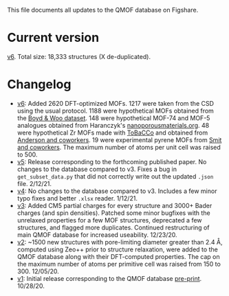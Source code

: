 This file documents all updates to the QMOF database on Figshare.

# Current version
[v6](https://figshare.com/articles/dataset/QMOF_Database/13147324). Total size: 18,333 structures (X de-duplicated).

# Changelog
- [v6](https://figshare.com/articles/dataset/QMOF_Database/13147324/6): Added 2620 DFT-optimized MOFs. 1217 were taken from the CSD using the usual protocol. 1188 were hypothetical MOFs obtained from the [Boyd & Woo dataset](https://doi.org/10.24435/materialscloud:2018.0016/v3).  148 were hypothetical MOF-74 and MOF-5 analogues obtained from Haranczyk's [nanoporousmaterials.org](http://nanoporousmaterials.org/databases/). 48 were hypothetical Zr MOFs made with [ToBaCCo](https://github.com/tobacco-mofs/tobacco_3.0) and obtained from [Anderson and coworkers](https://osf.io/7dgvy/). 19 were experimental pyrene MOFs from [Smit and coworkers](https://doi.org/10.24435/materialscloud:z5-ct). The maximum number of atoms per unit cell was raised to 500.
- [v5](https://figshare.com/articles/dataset/QMOF_Database/13147324/5): Release corresponding to the forthcoming published paper. No changes to the database compared to v3. Fixes a bug in `get_subset_data.py` that did not correctly write out the updated `.json` file. 2/12/21.
- [v4](https://figshare.com/articles/dataset/QMOF_Database/13147324/4): No changes to the database compared to v3. Includes a few minor typo fixes and better `.xlsx` reader. 1/12/21.
- [v3](https://figshare.com/articles/dataset/QMOF_Database/13147324/3): Added CM5 partial charges for every structure and 3000+ Bader charges (and spin densities). Patched some minor bugfixes with the unrelaxed properties for a few MOF structures, deprecated a few structures, and flagged more duplicates. Continued restructuring of main QMOF database for increased useability. 12/23/20.
- [v2](https://figshare.com/articles/dataset/QMOF_Database/13147324/2): ~1500 new structures with pore-limiting diameter greater than 2.4 Å, computed using Zeo++ prior to structure relaxation, were added to the QMOF database along with their DFT-computed properties. The cap on the maximum number of atoms per primitive cell was raised from 150 to 300. 12/05/20.
- [v1](https://figshare.com/articles/dataset/QMOF_Database/13147324/1): Initial release corresponding to the QMOF database [pre-print](https://dx.doi.org/10.26434/chemrxiv.13147616). 10/28/20.
